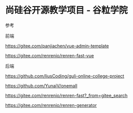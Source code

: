 # 尚硅谷开源教学项目 - 谷粒学院



参考 

前端

https://gitee.com/panjiachen/vue-admin-template

https://gitee.com/renrenio/renren-fast-vue

后端

https://github.com/liusCoding/guli-online-college-project

https://github.com/YunaiV/onemall

https://gitee.com/renrenio/renren-fast?_from=gitee_search

https://gitee.com/renrenio/renren-generator
